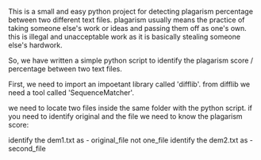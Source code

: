 This is a small and easy python project for detecting plagarism percentage between two  different text files.
plagarism usually means the practice of taking someone else's work or ideas and passing them off as one's own.
this is  illegal and unacceptable work as it is basically stealing someone else's hardwork.

So, we have written a simple python script to identify the plagarism score / percentage between two text files.

First, we need to import an impoetant library called 'difflib'. from difflib we need a tool called 'SequenceMatcher'.

we need to locate two files inside the same folder with the python script. if you need to identify original and the file we need to know the plagarism score:

identify the dem1.txt as - original_file not one_file
identify the dem2.txt as - second_file

